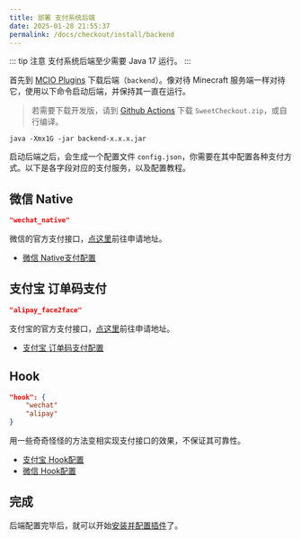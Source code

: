 ```yaml
---
title: 部署 支付系统后端
date: 2025-01-28 21:55:37
permalink: /docs/checkout/install/backend
---
```


::: tip 注意
支付系统后端至少需要 Java 17 运行。
:::

首先到 [MCIO Plugins](https://plugins.mcio.dev/dl?repo=SweetCheckout) 下载后端（`backend`）。像对待 Minecraft 服务端一样对待它，使用以下命令启动后端，并保持其一直在运行。

> 若需要下载开发版，请到 [Github Actions](https://github.com/MrXiaoM/SweetCheckout/actions/workflows/build.yml) 下载 `SweetCheckout.zip`，或自行编译。

```shell
java -Xmx1G -jar backend-x.x.x.jar
```

启动后端之后，会生成一个配置文件 `config.json`，你需要在其中配置各种支付方式。以下是各字段对应的支付服务，以及配置教程。

## <Badge text="官方" vertical="unset" raw=true /> 微信 Native
```json
"wechat_native"
```
微信的官方支付接口，[点这里](https://pay.weixin.qq.com/static/product/product_intro.shtml?name=native)前往申请地址。

+ [微信 Native支付配置](/docs/checkout/install/backend/wechat/)

## <Badge text="官方" vertical="unset" raw=true /> 支付宝 订单码支付
```json
"alipay_face2face"
```
支付宝的官方支付接口，[点这里](https://open.alipay.com/api/detail?code=I1080300001000068149&index=0)前往申请地址。

+ [支付宝 订单码支付配置](/docs/checkout/install/backend/alipay)

## <Badge text="第三方" type="warning" vertical="unset" raw=true /> Hook
```json
"hook": {
    "wechat"
    "alipay"
}
```
用一些奇奇怪怪的方法变相实现支付接口的效果，不保证其可靠性。

+ [支付宝 Hook配置](/docs/checkout/install/backend/alipay-hook)
+ [微信 Hook配置](/docs/checkout/install/backend/wechat-hook)

## 完成

后端配置完毕后，就可以开始[安装并配置插件](/docs/checkout/install/bukkit)了。
